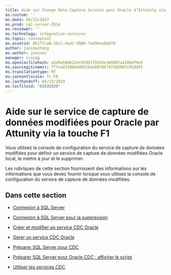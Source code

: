 ```yaml
---
title: Aide sur Change Data Capture Service pour Oracle d’Attunity via la touche F1 | Microsoft Docs
ms.custom: ''
ms.date: 06/13/2017
ms.prod: sql-server-2014
ms.reviewer: ''
ms.technology: integration-services
ms.topic: conceptual
ms.assetid: 0617fca6-1bc1-4ad2-9986-fab94ea0a6f0
author: janinezhang
ms.author: janinez
manager: craigg
ms.openlocfilehash: a2d9e58d622efd5951f95d3e3b9907a4289df9e5
ms.sourcegitcommit: f7fced330b64d6616aeb8766747295807c92dd41
ms.translationtype: MT
ms.contentlocale: fr-FR
ms.lasthandoff: 04/23/2019
ms.locfileid: "62835820"
---
```

# <a name="change-data-capture-service-for-oracle-by-attunity-f1-help"></a>Aide sur le service de capture de données modifiées pour Oracle par Attunity via la touche F1
  Vous utilisez la console de configuration du service de capture de données modifiées pour définir un service de capture de données modifiées Oracle local, le mettre à jour et le supprimer.  
  
 Les rubriques de cette section fournissent des informations sur les informations que vous devez fournir lorsque vous utilisez la console de configuration du service de capture de données modifiées.  
  
## <a name="in-this-section"></a>Dans cette section  
  
-   [Connexion à SQL Server](connection-to-sql-server.md)  
  
-   [Connexion à SQL Server pour la suppression](connection-to-sql-server-for-delete.md)  
  
-   [Créer et modifier un service CDC Oracle](create-and-edit-an-oracle-cdc-service.md)  
  
-   [Gérer un service CDC Oracle](manage-an-oracle-cdc-service.md)  
  
-   [Préparer SQL Server pour CDC](prepare-sql-server-for-cdc.md)  
  
-   [Préparer SQL Server pour Oracle CDC : afficher le script](prepare-sql-server-for-oracle-cdc-view-script.md)  
  
-   [Utiliser les services CDC](work-with-cdc-services.md)  
  
  
